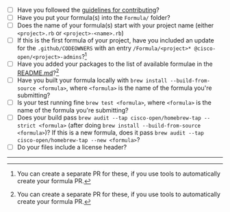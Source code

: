 <!-- Use [x] to mark item done, or click the checkboxes with device pointer -->

- [ ] Have you followed the [guidelines for contributing](https://github.com/cisco-open/homebrew-tap/blob/HEAD/CONTRIBUTING.md)?
- [ ] Have you put your formula(s) into the `Formula/` folder?
- [ ] Does the name of your formula(s) start with your project name (either `<project>.rb` or `<project>-<name>.rb`)
- [ ] If this is the first formula of your project, have you included an update for the `.github/CODEOWNERS` with an entry `/Formula/<project>* @cisco-open/<project>-admins`?[^1]
- [ ] Have you added your packages to the list of available formulae in the [README.md](https://github.com/cisco-open/homebrew-tap/blob/HEAD/README.md)?[^1]
- [ ] Have you built your formula locally with `brew install --build-from-source <formula>`, where `<formula>` is the name of the formula you're submitting?
- [ ] Is your test running fine `brew test <formula>`, where `<formula>` is the name of the formula you're submitting?
- [ ] Does your build pass `brew audit --tap cisco-open/homebrew-tap --strict <formula>` (after doing `brew install --build-from-source <formula>`)? If this is a new formula, does it pass `brew audit --tap cisco-open/homebrew-tap --new <formula>`?
- [ ] Do your files include a license header?

[^1]: You can create a separate PR for these, if you use tools to automatically create your formula PR.

-----
